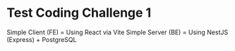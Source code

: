 # Test Coding Challenge 1
Simple Client (FE) = Using React via Vite
Simple Server (BE) = Using NestJS (Express) + PostgreSQL
